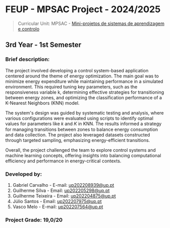 # FEUP - MPSAC Project - 2024/2025
> Curricular Unit: MPSAC - [Mini-projetos de sistemas de aprendizagem e controlo](https://sigarra.up.pt/feup/pt/CUR_GERAL.CUR_VIEW?pv_curso_id=24101)

## 3rd Year - 1st Semester

### Brief description:

The project involved developing a control system-based application centered around the theme of energy optimization. The main goal was to minimize energy expenditure while maintaining performance in a simulated environment. This required tuning key parameters, such as the responsiveness variable k, determining effective strategies for transitioning between energy zones, and optimizing the classification performance of a K-Nearest Neighbors (KNN) model.

The system's design was guided by systematic testing and analysis, where various configurations were evaluated using scripts to identify optimal values for parameters like 𝑘 and 𝐾 in KNN. The results informed a strategy for managing transitions between zones to balance energy consumption and data collection. The project also leveraged datasets constructed through targeted sampling, emphasizing energy-efficient transitions.

Overall, the project challenged the team to explore control systems and machine learning concepts, offering insights into balancing computational efficiency and performance in energy-critical contexts.

### Developed by:

1. Gabriel Carvalho - E-mail: up202208939@up.pt
2. Guilherme Silva - Email: up202205298@up.pt
3. Guilherme Teixeira - Email: up202204875@up.pt
4. Júlio Santos - Email: up202207975@up.pt
5. Vasco Melo - E-mail: up202207564@up.pt

### Project Grade: 19,0/20
